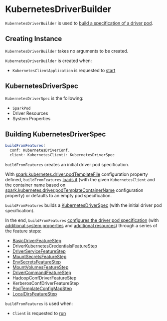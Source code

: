 # KubernetesDriverBuilder

`KubernetesDriverBuilder` is used to [build a specification of a driver pod](#buildFromFeatures).

## Creating Instance

`KubernetesDriverBuilder` takes no arguments to be created.

`KubernetesDriverBuilder` is created when:

* `KubernetesClientApplication` is requested to [start](KubernetesClientApplication.md#start)

## <span id="KubernetesDriverSpec"> KubernetesDriverSpec

`KubernetesDriverSpec` is the following:

* <span id="pod"> `SparkPod`
* <span id="driverKubernetesResources"> Driver Resources
* <span id="systemProperties"> System Properties

## <span id="buildFromFeatures"> Building KubernetesDriverSpec

```scala
buildFromFeatures(
  conf: KubernetesDriverConf,
  client: KubernetesClient): KubernetesDriverSpec
```

`buildFromFeatures` creates an initial driver pod specification.

With [spark.kubernetes.driver.podTemplateFile](configuration-properties.md#spark.kubernetes.driver.podTemplateFile) configuration property defined, `buildFromFeatures` [loads it](KubernetesUtils.md#loadPodFromTemplate) (with the given `KubernetesClient` and the container name based on [spark.kubernetes.driver.podTemplateContainerName](configuration-properties.md#spark.kubernetes.driver.podTemplateContainerName) configuration property) or defaults to an empty pod specification.

`buildFromFeatures` builds a [KubernetesDriverSpec](#KubernetesDriverSpec) (with the initial driver pod specification).

In the end, `buildFromFeatures` [configures the driver pod specification](KubernetesFeatureConfigStep.md#configurePod) (with [additional system properties](KubernetesFeatureConfigStep.md#getAdditionalPodSystemProperties) and [additional resources](KubernetesFeatureConfigStep.md#getAdditionalKubernetesResources)) through a series of the feature steps:

* [BasicDriverFeatureStep](BasicDriverFeatureStep.md)
* DriverKubernetesCredentialsFeatureStep
* [DriverServiceFeatureStep](DriverServiceFeatureStep.md)
* [MountSecretsFeatureStep](MountSecretsFeatureStep.md)
* [EnvSecretsFeatureStep](EnvSecretsFeatureStep.md)
* [MountVolumesFeatureStep](MountVolumesFeatureStep.md)
* [DriverCommandFeatureStep](DriverCommandFeatureStep.md)
* HadoopConfDriverFeatureStep
* KerberosConfDriverFeatureStep
* [PodTemplateConfigMapStep](PodTemplateConfigMapStep.md)
* [LocalDirsFeatureStep](LocalDirsFeatureStep.md)

`buildFromFeatures` is used when:

* `Client` is requested to [run](Client.md#run)
